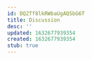 ```yaml
---
id: DQ2Tf8lkRWbaUgAQSbG6T
title: Discussion
desc: ''
updated: 1632677939354
created: 1632677939354
stub: true
---
```


